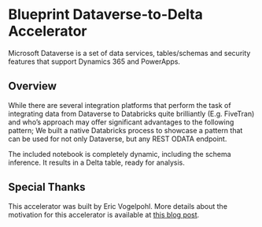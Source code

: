 # Blueprint Dataverse-to-Delta Accelerator
Microsoft Dataverse is a set of data services, tables/schemas and security features that support Dynamics 365 and PowerApps.

## Overview
While there are several integration platforms that perform the task of integrating data from Dataverse to Databricks quite brilliantly (E.g. FiveTran) and who’s approach may offer significant advantages to the following pattern; We built a native Databricks process to showcase a pattern that can be used for not only Dataverse, but any REST ODATA endpoint.

The included notebook is completely dynamic, including the schema inference. It results in a Delta table, ready for analysis.

## Special Thanks
This accelerator was built by Eric Vogelpohl. More details about the motivation for this accelerator is available at [this blog post](https://medium.com/@EricVogelpohl/dataverse-meet-databricks-8f500a388699).
